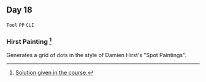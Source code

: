 ## Day 18

`Tool` `PP` `CLI`


### Hirst Painting [^solution]
Generates a grid of dots in the style of Damien Hirst's "Spot Paintings". 

[^solution]: [Solution given in the course.](https://replit.com/@appbrewery/hirstpainting-final)
